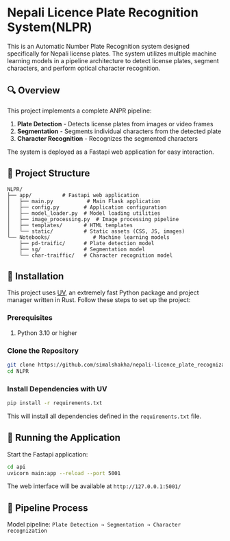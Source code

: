 #  Nepali Licence Plate Recognition System(NLPR)

This is an Automatic Number Plate Recognition  system designed specifically for Nepali license plates. The system utilizes multiple machine learning models in a pipeline architecture to detect license plates, segment characters, and perform optical character recognition.

## 🔍 Overview

This project implements a complete ANPR pipeline:

1. **Plate Detection** - Detects license plates from images or video frames
2. **Segmentation** - Segments individual characters from the detected plate
3. **Character Recognition** - Recognizes the segmented characters

The system is deployed as a Fastapi web application for easy interaction.

## 📂 Project Structure

```
NLPR/
├── app/          # Fastapi web application
│   ├── main.py           # Main Flask application
│   ├── config.py        # Application configuration
│   ├── model_loader.py  # Model loading utilities
│   ├── image_processing.py  # Image processing pipeline
│   ├── templates/       # HTML templates
│   └── static/          # Static assets (CSS, JS, images)
└── Notebooks/              # Machine learning models
    ├── pd-traific/      # Plate detection model
    ├── sg/              # Segmentation model
    └── char-traiffic/   # Character recognition model

```

## 🚀 Installation

This project uses [UV](https://github.com/astral-sh/uv), an extremely fast Python package and project manager written in Rust. Follow these steps to set up the project:

### Prerequisites

1. Python 3.10 or higher


### Clone the Repository

```bash
git clone https://github.com/simalshakha/nepali-licence_plate_recognization.git
cd NLPR
```

### Install Dependencies with UV

```bash
pip install -r requirements.txt
```

This will install all dependencies defined in the `requirements.txt` file.

## 🏃 Running the Application

Start the Fastapi application:

```bash
cd api
uvicorn main:app --reload --port 5001
```

The web interface will be available at `http://127.0.0.1:5001/`

## 🔄 Pipeline Process
Model pipeline: `Plate Detection → Segmentation → Character recognization`
